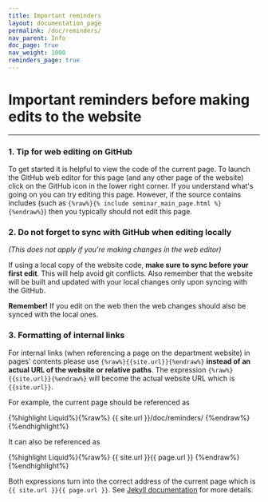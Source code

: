 ```yaml
---
title: Important reminders
layout: documentation_page
permalink: /doc/reminders/
nav_parent: Info
doc_page: true
nav_weight: 1000
reminders_page: true
---
```


# Important reminders before making edits to the website

---

### 1. Tip for web editing on GitHub

To get started it is helpful to view the code of the current page.
To launch the GitHub web editor for this page (and any other page of the website)
click on the GitHub icon in the lower right corner.
If you understand what's going on you can try editing this page.
However, if the source contains includes (such as `{%raw%}{% include seminar_main_page.html %}{%endraw%}`)
then you typically should not edit this page.

### 2. Do not forget to sync with GitHub when editing locally

*(This does not apply if you're making changes in the web editor)*

If using a local copy of the website code, **make sure to sync before your first edit**. This will help avoid git conflicts.
Also remember that the website will be built and updated with your local changes only upon syncing with the GitHub.

**Remember!** If you edit on the web then the web changes should also be synced with the local ones.

### 3. Formatting of internal links

For internal links (when referencing a page on the department website)
in pages' contents
please use `{%raw%}{{site.url}}{%endraw%}`
**instead of an actual URL of the website or
relative paths**.
The expression
`{%raw%}{{site.url}}{%endraw%}`
will become the actual website URL which is `{{site.url}}`.

For example, the current page should be referenced as

{%highlight Liquid%}{%raw%}
{{ site.url }}/doc/reminders/
{%endraw%}{%endhighlight%}

It can also be referenced as

{%highlight Liquid%}{%raw%}
{{ site.url }}{{ page.url }}
{%endraw%}{%endhighlight%}

Both expressions turn into the correct address of the current page which is `{{ site.url }}{{ page.url }}`.
See [Jekyll documentation](https://jekyllrb.com/docs/variables/) for more details.
